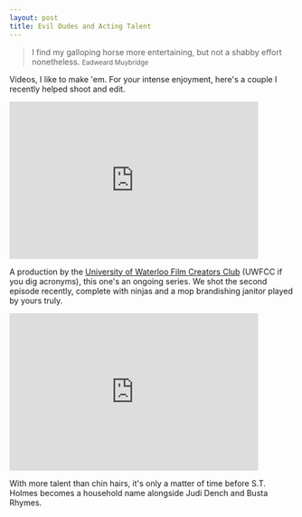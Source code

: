 ```yaml
---
layout: post
title: Evil Dudes and Acting Talent
---
```


> I find my galloping horse more entertaining, but not a shabby effort nonetheless.
> <small>Eadweard Muybridge</small>

Videos, I like to make 'em. For your intense enjoyment, here's a couple I recently helped shoot and edit.

<iframe src="http://www.youtube.com/embed/LG-jVifc89g?rel=0" width="440" height="278" frameborder="0"></iframe>

A production by the [University of Waterloo Film Creators Club](http://www.uwfcc.uwaterloo.ca/) (UWFCC if you dig acronyms), this one's an ongoing series. We shot the second episode recently, complete with ninjas and a mop brandishing janitor played by yours truly.

<iframe width="440" height="278" src="http://www.youtube.com/embed/3l7PZZtobd4?rel=0" frameborder="0"></iframe>

With more talent than chin hairs, it's only a matter of time before S.T. Holmes becomes a household name alongside Judi Dench and Busta Rhymes.
